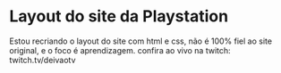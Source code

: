 # Layout do site da Playstation
Estou recriando o layout do site com html e css, não é 100% fiel ao site original, e o foco é aprendizagem.
confira ao vivo na twitch: twitch.tv/deivaotv
